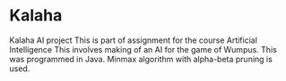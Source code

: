 # Kalaha
Kalaha AI project
This is part of assignment for the course Artificial Intelligence This involves making of an AI for the game of Wumpus. This was programmed in Java. Minmax algorithm with alpha-beta pruning is used.
